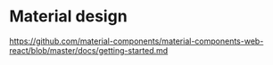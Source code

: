 # Material design

https://github.com/material-components/material-components-web-react/blob/master/docs/getting-started.md

